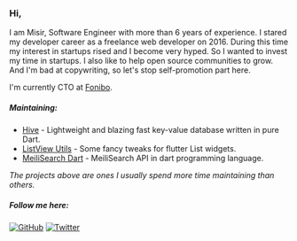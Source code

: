 ### Hi,

I am Misir, Software Engineer with more than 6 years of experience. I stared my developer career as a freelance web developer on 2016. During this time my interest in startups rised and I become very hyped. So I wanted to invest my time in startups. I also like to help open source communities to grow. And I'm bad at copywriting, so let's stop self-promotion part here.

I'm currently CTO at [Fonibo](https://fonibo.com/en).

##### Maintaining:

- [Hive](https://github.com/hivedb/hive) - Lightweight and blazing fast key-value database written in pure Dart.
- [ListView Utils](https://github.com/TheMisir/flutter-listutils) - Some fancy tweaks for flutter List widgets.
- [MeiliSearch Dart](https://github.com/TheMisir/meilisearch-dart) - MeiliSearch API in dart programming language.

*The projects above are ones I usually spend more time maintaining than others.*

##### Follow me here:

[![GitHub](https://img.shields.io/github/followers/themisir?style=social)](https://github.com/themisir)
[![Twitter](https://img.shields.io/twitter/follow/themisir?style=social)](https://twitter.com/themisir)
